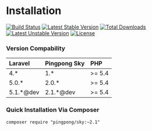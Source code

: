# Installation

[![Build Status](https://travis-ci.org/pingpong-labs/sky.svg)](https://travis-ci.org/pingpong-labs/sky)
[![Latest Stable Version](https://poser.pugx.org/pingpong/sky/v/stable.svg)](https://packagist.org/packages/pingpong/sky) [![Total Downloads](https://poser.pugx.org/pingpong/sky/downloads.svg)](https://packagist.org/packages/pingpong/sky) [![Latest Unstable Version](https://poser.pugx.org/pingpong/sky/v/unstable.svg)](https://packagist.org/packages/pingpong/sky) [![License](https://poser.pugx.org/pingpong/sky/license.svg)](https://packagist.org/packages/pingpong/sky)

### Version Compability

 Laravel  | Pingpong Sky | PHP 
:---------|:-------------|:----
 4.*      | 1.*          |>= 5.4
 5.0.*    | 2.0.*        |>= 5.4
 5.1.*@dev| 2.1.*@dev    |>= 5.4

### Quick Installation Via Composer

```
composer require "pingpong/sky:~2.1"
```